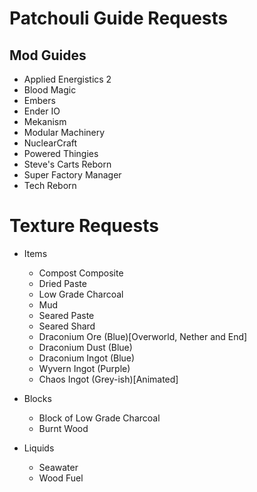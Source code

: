 # Patchouli Guide Requests

## Mod Guides
- Applied Energistics 2
- Blood Magic
- Embers
- Ender IO
- Mekanism
- Modular Machinery
- NuclearCraft
- Powered Thingies
- Steve's Carts Reborn
- Super Factory Manager
- Tech Reborn

# Texture Requests
- Items
	- Compost Composite
	- Dried Paste
	- Low Grade Charcoal
	- Mud
	- Seared Paste
	- Seared Shard
	- Draconium Ore (Blue)[Overworld, Nether and End]
	- Draconium Dust (Blue)
	- Draconium Ingot (Blue)
	- Wyvern Ingot (Purple)
	- Chaos Ingot (Grey-ish)[Animated]

- Blocks
	- Block of Low Grade Charcoal
	- Burnt Wood
	
- Liquids
	- Seawater
	- Wood Fuel